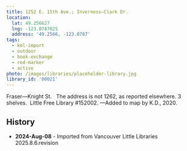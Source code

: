 ```yaml
---
title: 1252 E. 15th Ave.; Inverness—Clark Dr.
location:
  lat: 49.256627
  lng: -123.0787025
  address: '49.2566, -123.0787'
tags:
  - kml-import
  - outdoor
  - book-exchange
  - red-marker
  - active
photo: /images/libraries/placeholder-library.jpg
library_id: '00021'
---
```

Fraser—Knight St.  
The address is not 1262, as reported elsewhere.
3 shelves.  Little Free Library #152002.
—Added to map by K.D., 2020.

## History
- **2024-Aug-08** - Imported from Vancouver Little Libraries 2025.8.6.revision
